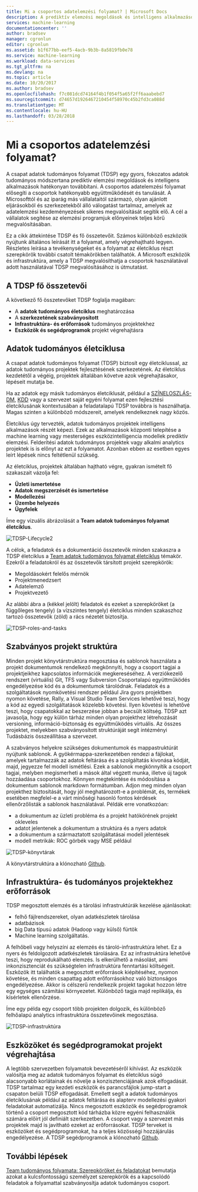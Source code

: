 ```yaml
---
title: Mi a csoportos adatelemzési folyamat? | Microsoft Docs
description: A prediktív elemzési megoldások és intelligens alkalmazások adatok-tudományos módszertannal nyújt.
services: machine-learning
documentationcenter: ''
author: bradsev
manager: cgronlun
editor: cgronlun
ms.assetid: b1f677bb-eef5-4acb-9b3b-8a5819fb0e78
ms.service: machine-learning
ms.workload: data-services
ms.tgt_pltfrm: na
ms.devlang: na
ms.topic: article
ms.date: 10/20/2017
ms.author: bradsev
ms.openlocfilehash: f7c081dcd74164f4b1f054f5a65f2ff6aaabebd7
ms.sourcegitcommit: d74657d1926467210454f58970c45b2fd3ca088d
ms.translationtype: MT
ms.contentlocale: hu-HU
ms.lasthandoff: 03/28/2018
---
```

# <a name="what-is-the-team-data-science-process"></a>Mi a csoportos adatelemzési folyamat?

A csapat adatok tudományos folyamat (TDSP) egy gyors, fokozatos adatok tudományos módszertana prediktív elemzési megoldások és intelligens alkalmazások hatékonyan továbbítani. A csoportos adatelemzési folyamat elősegíti a csoportok hatékonyabb együttműködését és tanulását. A Microsofttól és az iparág más vállalataitól származó, olyan ajánlott eljárásokból és szerkezetekből álló válogatást tartalmaz, amelyek az adatelemzési kezdeményezések sikeres megvalósítását segítik elő. A cél a vállalatok segítése az elemzési programjuk előnyeinek teljes körű megvalósításában.

Ez a cikk áttekintése TDSP és fő összetevőit. Számos különböző eszközök nyújtunk általános leírását itt a folyamat, amely végrehajtható legyen. Részletes leírása a tevékenységeket és a folyamat az életciklus részt szerepkörök további csatolt témakörökben találhatók. A Microsoft eszközök és infrastruktúra, amely a TDSP megvalósíthatja a csoportok használatával adott használatával TDSP megvalósításához is útmutatást.

## <a name="key-components-of-the-tdsp"></a>A TDSP fő összetevői

A következő fő összetevőket TDSP foglalja magában:

- A **adatok tudományos életciklus** meghatározása
- A **szerkezetének szabványosított**
- **Infrastruktúra- és erőforrások** tudományos projektekhez
- **Eszközök és segédprogramok** projekt végrehajtásra


## <a name="data-science-lifecycle"></a>Adatok tudományos életciklusa

A csapat adatok tudományos folyamat (TDSP) biztosít egy életciklussal, az adatok tudományos projektek fejlesztésének szerkezetének. Az életciklus kezdetétől a végéig, projektek általában követve azok végrehajtásakor, lépéseit mutatja be.

Ha az adatok egy másik tudományos életciklusát, például a [SZÍNELOSZLÁS-DM](https://wikipedia.org/wiki/Cross_Industry_Standard_Process_for_Data_Mining), [KDD](https://wikipedia.org/wiki/Data_mining#Process) vagy a szervezet saját egyéni folyamat ezen fejlesztési életciklusának kontextusában a feladatalapú TDSP továbbra is használhatja. Magas szinten a különböző módszereit, amelyek rendelkeznek nagy közös. 

Életciklus úgy tervezték, adatok tudományos projektek intelligens alkalmazások részét képezi. Ezek az alkalmazások központi telepítése a machine learning vagy mesterséges eszközintelligencia modellek prediktív elemzési. Felderítési adatok tudományos projektek vagy alkalmi analytics projektek is is előnyt az ezt a folyamatot. Azonban ebben az esetben egyes leírt lépések nincs feltétlenül szükség.    

Az életciklus, projektek általában hajtható végre, gyakran ismételt fő szakaszait vázolja fel:

* **Üzleti ismertetése**
* **Adatok megszerzését és ismertetése**
* **Modellezési**
* **Üzembe helyezés**
* **Ügyfelek**

Íme egy vizuális ábrázolását a **Team adatok tudományos folyamat életciklus**. 

![TDSP-Lifecycle2](./media/overview/tdsp-lifecycle2.png) 

A célok, a feladatok és a dokumentáció összetevők minden szakaszra a TDSP életciklus a [Team adatok tudományos folyamat életciklus](lifecycle.md) témakör. Ezekről a feladatokról és az összetevők társított projekt szerepkörök:

- Megoldásokért felelős mérnök
- Projektmenedzsert
- Adatelemző
- Projektvezető 

Az alábbi ábra a (kékkel jelölt) feladatok és ezeket a szerepköröket (a függőleges tengely) (a vízszintes tengely) életciklus minden szakaszhoz tartozó összetevők (zöld) a rács nézetét biztosítja. 

![TDSP-roles-and-tasks](./media/overview/tdsp-tasks-by-roles.png)

## <a name="standardized-project-structure"></a>Szabványos projekt struktúra

Minden projekt könyvtárstruktúra megosztása és sablonok használata a projekt dokumentumok rendelkező megkönnyíti, hogy a csoport tagjai a projektjeikhez kapcsolatos információk megkereséséhez. A verziókezelő rendszert (virtuális) Git, TFS vagy Subversion Csoportalapú együttműködés engedélyezése kód és a dokumentumok tárolódnak. Feladatok és a szolgáltatások nyomkövetési rendszer például Jira gyors projektben nyomon követése, Rally, a Visual Studio Team Services lehetővé teszi, hogy a kód az egyedi szolgáltatások közelebb követési. Ilyen követési is lehetővé teszi, hogy csapatokkal az beszerzése jobban a becsült költség. TDSP azt javasolja, hogy egy külön tárház minden olyan projekthez létrehozását versioning, információ-biztonság és együttműködés virtuális. Az összes projektet, melyekben szabványosított struktúráját segít intézményi Tudásbázis összeállítása a szervezet.

A szabványos helyekre szükséges dokumentumok és mappastruktúrát nyújtunk sablonok. A gyökérmappa-szerkezetében rendezi a fájlokat, amelyek tartalmazzák az adatok feltárása és a szolgáltatás kivonása kódját, majd, jegyezze fel modell ismétlési. Ezek a sablonok megkönnyítik a csoport tagjai, melyben megismerheti a mások által végzett munka, illetve új tagok hozzáadása csoportokhoz. Könnyen megtekintése és módosítása a dokumentum sablonok markdown formátumban. Adjon meg minden olyan projekthez biztosítását, hogy jól meghatározott-e a problémát, és, termékek esetében megfelel-e a várt minőségi hasonló fontos kérdések ellenőrzőlisták a sablonok használatával. Példák erre vonatkozóan:

- a dokumentum az üzleti probléma és a projekt hatókörének projekt okleveles
- adatot jelentenek a dokumentum a struktúra és a nyers adatok
- a dokumentum a származtatott szolgáltatásai modell jelentések
- modell metrikák: ROC görbék vagy MSE például


![TDSP-könyvtárak](./media/overview/tdsp-dir-structure.png)

A könyvtárstruktúra a klónozható [Github](https://github.com/Azure/Azure-TDSP-ProjectTemplate).

## <a name="infrastructure-and-resources-for-data-science-projects"></a>Infrastruktúra- és tudományos projektekhez erőforrások  

TDSP megosztott elemzés és a tárolási infrastruktúrák kezelése ajánlásokat:

- felhő fájlrendszereket, olyan adatkészletek tárolása 
- adatbázisok
- big Data típusú adatok (Hadoop vagy külső) fürtök 
- Machine learning szolgáltatás. 

A felhőbeli vagy helyszíni az elemzés és tároló-infrastruktúra lehet. Ez a nyers és feldolgozott adatkészletek tárolására. Ez az infrastruktúra lehetővé teszi, hogy reprodukálható elemzés. Is elkerülhető a másolást, ami inkonzisztenciát és szükségtelen infrastruktúra fenntartási költségeit. Eszközök itt találhatók a megosztott erőforrások kiépítéséhez, nyomon követése, és minden csapattag adott erőforrásokhoz való biztonságos engedélyezése. Akkor is célszerű rendelkezik projekt tagokat hozzon létre egy egységes számítási környezetet. Különböző tagja majd replikálja, és kísérletek ellenőrzése.

Íme egy példa egy csoport több projekten dolgozik, és különböző felhőalapú analytics infrastruktúra összetevőinek megosztása.

![TDSP-infrastruktúra](./media/overview/tdsp-analytics-infra.png)


## <a name="tools-and-utilities-for-project-execution"></a>Eszközöket és segédprogramokat projekt végrehajtása

A legtöbb szervezetben folyamatok bevezetéséről kihívást. Az eszközök valósítja meg az adatok tudományos folyamat és életciklus súgó alacsonyabb korlátainak és növelje a konzisztenciájának azok elfogadását. TDSP tartalmaz egy kezdeti eszközök és parancsfájlok jump-start a csapaton belüli TDSP elfogadását. Emellett segít a adatok tudományos életciklusának például az adatok feltárása és alapterv modellezési gyakori feladatokat automatizálja. Nincs megosztott eszközök és segédprogramok történő a csoport megosztott kód tárházba közre egyéni felhasználók számára előírt jól definiált szerkezetben. A csoport vagy a szervezet más projektek majd is javítható ezeket az erőforrásokat. TDSP terveket is eszközöket és segédprogramokat, ha a teljes közösségi hozzájárulás engedélyezése. A TDSP segédprogramok a klónozható [Github](https://github.com/Azure/Azure-TDSP-Utilities).


## <a name="next-steps"></a>További lépések

[Team tudományos folyamata: Szerepköröket és feladatokat](https://github.com/Azure/Microsoft-TDSP/blob/master/Docs/roles-tasks.md) bemutatja azokat a kulcsfontosságú személyzet szerepkörök és a kapcsolódó feladatok a folyamattal szabványosítja adatok tudományos csoport. 

